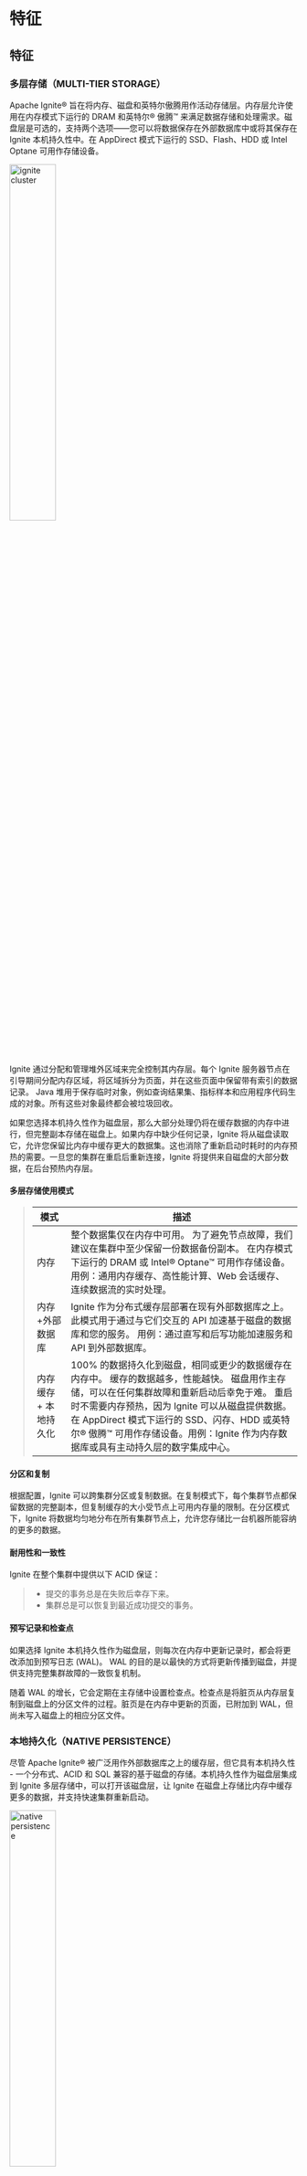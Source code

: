 # 特征

## 特征
### 多层存储（MULTI-TIER STORAGE）
Apache Ignite® 旨在将内存、磁盘和英特尔傲腾用作活动存储层。内存层允许使用在内存模式下运行的 DRAM 和英特尔® 傲腾™ 来满足数据存储和处理需求。磁盘层是可选的，支持两个选项——您可以将数据保存在外部数据库中或将其保存在 Ignite 本机持久性中。在 AppDirect 模式下运行的 SSD、Flash、HDD 或 Intel Optane 可用作存储设备。

<p><img src="images/ignite_cluster.svg" alt="ignite cluster" height="40%" width="40%" align="middle" /></p>

Ignite 通过分配和管理堆外区域来完全控制其内存层。每个 Ignite 服务器节点在引导期间分配内存区域，将区域拆分为页面，并在这些页面中保留带有索引的数据记录。 Java 堆用于保存临时对象，例如查询结果集、指标样本和应用程序代码生成的对象。所有这些对象最终都会被垃圾回收。

如果您选择本机持久性作为磁盘层，那么大部分处理仍将在缓存数据的内存中进行，但完整副本存储在磁盘上。如果内存中缺少任何记录，Ignite 将从磁盘读取它，允许您保留比内存中缓存更大的数据集。这也消除了重新启动时耗时的内存预热的需要。一旦您的集群在重启后重新连接，Ignite 将提供来自磁盘的大部分数据，在后台预热内存层。

#### 多层存储使用模式
> 模式 | 描述
> --- | ----
> 内存 | 整个数据集仅在内存中可用。 为了避免节点故障，我们建议在集群中至少保留一份数据备份副本。 在内存模式下运行的 DRAM 或 Intel® Optane™ 可用作存储设备。 用例：通用内存缓存、高性能计算、Web 会话缓存、连续数据流的实时处理。
> 内存+外部数据库 | Ignite 作为分布式缓存层部署在现有外部数据库之上。 此模式用于通过与它们交互的 API 加速基于磁盘的数据库和您的服务。 用例：通过直写和后写功能加速服务和 API 到外部数据库。
> 内存缓存 + 本地持久化 | 100% 的数据持久化到磁盘，相同或更少的数据缓存在内存中。 缓存的数据越多，性能越快。 磁盘用作主存储，可以在任何集群故障和重新启动后幸免于难。 重启时不需要内存预热，因为 Ignite 可以从磁盘提供数据。 在 AppDirect 模式下运行的 SSD、闪存、HDD 或英特尔® 傲腾™ 可用作存储设备。用例：Ignite 作为内存数据库或具有主动持久层的数字集成中心。

#### 分区和复制
根据配置，Ignite 可以跨集群分区或复制数据。在复制模式下，每个集群节点都保留数据的完整副本，但复制缓存的大小受节点上可用内存量的限制。在分区模式下，Ignite 将数据均匀地分布在所有集群节点上，允许您存储比一台机器所能容纳的更多的数据。

#### 耐用性和一致性
Ignite 在整个集群中提供以下 ACID 保证：

> * 提交的事务总是在失败后幸存下来。
> * 集群总是可以恢复到最近成功提交的事务。

#### 预写记录和检查点
如果选择 Ignite 本机持久性作为磁盘层，则每次在内存中更新记录时，都会将更改添加到预写日志 (WAL)。 WAL 的目的是以最快的方式将更新传播到磁盘，并提供支持完整集群故障的一致恢复机制。

随着 WAL 的增长，它会定期在主存储中设置检查点。检查点是将脏页从内存层复制到磁盘上的分区文件的过程。脏页是在内存中更新的页面，已附加到 WAL，但尚未写入磁盘上的相应分区文件。

### 本地持久化（NATIVE PERSISTENCE）
尽管 Apache Ignite® 被广泛用作外部数据库之上的缓存层，但它具有本机持久性 - 一个分布式、ACID 和 SQL 兼容的基于磁盘的存储。本机持久性作为磁盘层集成到 Ignite 多层存储中，可以打开该磁盘层，让 Ignite 在磁盘上存储比内存中缓存更多的数据，并支持快速集群重新启动。

<p><img src="images/native_persistence.svg" alt="native persistence" height="40%" width="40%" align="middle" /></p>

启用本机持久性后，Ignite 将数据的超集存储在磁盘上，并在内存中尽可能多地缓存。例如，如果您的应用程序需要在 Ignite 集群中存储 200 条记录，并且内存容量只允许缓存 150 条记录，那么所有 200 条记录都将存储在磁盘上，其中 150 条将从内存中提供，而其余 50 条则从磁盘提供应用程序请求它们。

#### 点燃持久性 VS。外部数据库
与外部数据库相比，本机持久化具有以下优势：

> * 缓存数据子集的能力 - Ignite 将 100% 的数据存储在磁盘上，并允许您在内存中缓存尽可能多的数据。
> * 从磁盘查询数据的能力 - 如果内存中缺少任何记录，则 Ignite 从磁盘读取它。包括 SQL 在内的所有 API 都支持这一点。
> * 瞬时集群重新启动 - Ignite 在集群启动或重新启动时从磁盘完全运行，无需预加载或预热内存层。

#### 预写记录和检查点
如果选择 Ignite 本机持久性作为磁盘层，则每次在内存中更新记录时，都会将更改添加到预写日志 (WAL)。 WAL 的目的是以最快的方式将更新传播到磁盘，并提供支持完整集群故障的一致恢复机制。随着 WAL 的增长，它会定期在主存储中设置检查点。检查点是将脏页从内存层复制到磁盘上的分区文件的过程。脏页是在内存中更新的页面，已附加到 WAL，但尚未写入磁盘上的相应分区文件。

#### 耐用性
Ignite 本机持久性在整个集群中提供以下 ACID 保证：

> * 提交的事务总是在失败后幸存下来。
> * 集群总是可以恢复到最近成功提交的事务。

### 分布式SQL（DISTRIBUTED SQL）
Apache Ignite® 带有一个符合 ANSI-99 标准、水平可扩展和容错的 SQL 引擎，允许您使用 JDBC、ODBC 驱动程序或适用于 Java、C#、C++ 的本机 SQL API 与常规 SQL 数据库进行交互、Python 和其他编程语言。

<p><img src="images/distributed_sql.svg" alt="distributed sql" height="40%" width="40%" align="middle" /></p>

Ignite 支持所有 DML 命令，包括 SELECT、UPDATE、INSERT 和 DELETE 查询以及与分布式系统相关的 DDL 命令的子集。

#### SQL 连接
Ignite 完全支持分布式连接以满足高级查询需求。分布式联接是带有联接子句的 SQL 语句，该联接子句将两个或多个表组合在一起。如果表在分区列（亲缘关系或主键）上联接，则联接称为并置联接。否则，如果表最初未位于同一位置，则 Ignite 以非位于同一位置的方式进行连接。同位连接避免了节点之间的数据混洗并最大限度地减少网络使用，因此比非同位连接执行得快得多。

#### SQL 和内存模式
当所有数据和索引仅位于内存中时，Apache Ignite 可以在纯内存模式下运行。在这种模式下，Ignite SQL 显示出最高的性能，因为所有数据都是从内存中提供的，根本不使用磁盘层。

#### SQL 和本机持久性
在这种模式下，Ignite 将 100% 的数据和索引保留在本机持久化中，同时尽可能多地缓存在内存中。 Ignite SQL 引擎不需要将整个数据集缓存在内存中即可正常运行。如果引擎发现记录没有被缓存，那么它会从磁盘读取记录。您的应用程序只执行 SQL 查询，而 Ignite 会自动从内存和磁盘中获取记录。

在集群重新启动时，Ignite 从磁盘读取数据和索引，消除了内存预热的需要，这显着减少了任何潜在停机时间。

#### SQL 和第 3 方数据库
Ignite 可用作外部数据库（如 RDBMS、NoSQL 或 Hadoop）的缓存层。在这种模式下，Ignite SQL 引擎需要将 SQL 查询所需的所有数据缓存在内存中，因为该引擎目前不支持联合查询。

如果需要在 Ignite 和外部数据库之间进行联合查询，那么您可以考虑将 Ignite 集成到 Spark，其中 DataFrames API 可以连接存储在 Ignite 和其他系统中的数据。

### 分布式Key-Value（DISTRIBUTED KEY-VALUE STORE）
Apache Ignite® 是一种分布式键值存储，可将数据存储在内存和磁盘上。 Ignite 用作分布式分区哈希映射，在这种部署模式下，每个集群节点都拥有整个数据集的一部分。您可以使用键值请求访问集群或利用 Ignite 中独有的 API，其中包括分布式 ACID 事务、SQL、协同定位计算和机器学习。

<p><img src="images/key_value_store%20(1).svg" alt="key value" height="40%" width="40%" align="middle" /></p>

#### JCACHE 和扩展的键值 API
Ignite 键值 API 符合 JCache (JSR 107) 规范并支持：

> * 基本缓存放置/获取操作
> * ConcurrentMap API
> * EntryProcessor 和 CacheInterceptor API
> * 事件和指标
Ignite 还扩展了 JCache 规范并支持分布式键值 ACID 事务、扫描和连续查询、协同定位计算等等。例如，如果您希望在服务器节点上的记录更新时通知应用程序，则连续查询很有用。 ACID 事务支持使您可以更新存储在不同缓存/表中的一组记录，并具有数据一致性。

#### 近缓存
近缓存是本地客户端缓存，用于存储应用端最常用的数据。此缓存技术仅支持键值 API，并且可以考虑用于需要一致响应时间（以微秒为单位）的应用程序。 Ignite 自动使近缓存失效并更新。每当记录的主要副本在服务器节点上更新时，Ignite 都会将更改传播到存储记录备份副本的所有节点以及将记录副本保存在其附近缓存中的应用程序。

#### 通读和写通/背后
如果 Ignite 被部署为外部数据库之上的键值存储，那么 Ignite 可以为您的应用程序发出的每个键值请求自动写入或隐藏对该外部存储的所有更改。它还包括键值 ACID 事务 - Ignite 在其内存集群和关系数据库中协调和提交事务。

通读功能意味着如果内存中缺少记录，Ignite 可以从外部数据库读取数据。 JCache 和扩展的键值 API 都完全支持此功能。

#### 点燃原生持久性
如果您希望 Ignite 用作将数据缓存在内存中并将其持久化到磁盘而不是外部数据库的键值存储，那么您可以启用 Ignite 原生持久性。本机持久性功能可让您消除耗时的缓存预热步骤以及从外部数据库重新加载数据的阶段。此外，由于本机持久性始终在磁盘上保留数据的完整副本，因此您可以自由地在内存中缓存记录的子集。如果内存中缺少所需的数据记录，则无论您使用何种 API，Ignite 都会自动从磁盘读取它。

### ACID事务（atomicity, consistency, isolation, durability）
Apache Ignite® 可以在高度一致的模式下运行，完全支持分布式 ACID 事务。内存层和磁盘层都满足一致性保证。

<p><img src="images/acid_transactions.svg" alt="ACID" height="40%" width="40%" align="middle" /></p>

Apache Ignite 中的分布式事务可以跨越多个集群节点、缓存/表和分区。悲观锁定和乐观锁定均可用于应用程序。

#### 两阶段提交协议
在分布式系统中，一个事务通常跨越多个集群节点。这需要事务引擎正确处理可能的分布式故障，以避免集群范围内的数据不一致。在这种情况下确保数据一致性的一种广泛使用的方法是两阶段提交协议 (2PC)。

Ignite 事务引擎实现了 2PC 协议。每当记录在事务中更新时，Ignite 都会将事务状态保存在本地事务映射中，直到提交更改，此时数据将传输到参与的远程节点。只有持有数据主副本或备份副本的节点才参与交易。此外，如果交易被映射到单个节点，那么 Ignite 会通过切换到单阶段提交 (1PC) 协议来优化交易执行。

#### 一致性和点燃持久性
如果使用 Ignite 本机持久性，那么所有更新都会写入预写日志 (WAL)，即使集群或单个节点在事务中间宕机，也能保证数据一致性。 WAL 的目的是以追加模式将更新传播到磁盘，这是将数据持久化到磁盘的最快方式。 WAL 为单个节点或整个集群宕机时的故障场景提供了恢复机制。一个集群总是可以恢复到最近成功提交的事务。

#### 一致性和第三方持久性
在将 Ignite 用作外部数据库（例如 RDBMS）的缓存层的场景中，Ignite 事务既涵盖 Ignite 中的缓存数据，也涵盖支持事务 API 的数据库中持久保存的数据。例如，如果将关系数据库配置为磁盘层，则 Ignite 会在向参与的集群节点发送提交消息之前将事务更改写入数据库。这样，如果事务在数据库级别失败，Ignite 仍然可以将回滚消息发送到集群节点，从而在内存和磁盘层之间保持数据一致。

### 协同处理（CO-LOCATED PROCESSING）
Apache Ignite® 支持用于计算密集型和数据密集型计算以及机器学习算法的协同定位处理技术。此技术通过消除网络延迟的影响来提高性能。

<p><img src="images/high_performance_compute.svg" alt="high performance compute" height="40%" width="40%" align="middle" /></p>

在传统的基于磁盘的系统中，例如关系数据库或 NoSQL 数据库，客户端应用程序通常从服务器获取数据，使用记录进行本地计算，并在业务任务完成后立即丢弃数据。如果大量数据通过网络传输，这种方法不能很好地扩展。

为了克服这个问题，Apache Ignite 支持协同定位处理技术。该技术的主要目的是通过直接在 Ignite 集群节点上运行使用 JOIN 来提高复杂计算或 SQL 的性能。在协同定位处理中，计算是在集群节点的本地数据集上完成的。这避免了记录在网络上的混洗，并消除了网络延迟对应用程序性能的影响。

#### 数据协同定位
在实际中使用co-located处理，首先需要通过将相关记录存储在同一个集群节点上来co-locate数据集。这个过程在 Ignite 中也称为亲和共定位。

例如，让我们引入 Country 和 City 表，并将具有相同 Country 标识符的所有 City 记录并置在单个节点上。为此，您需要将 CountryCode 设置为 City 表中的affinityKey：
```sql
CREATE TABLE Country (
    Code CHAR(3),
    Name CHAR(52),
    Continent CHAR(50),
    Region CHAR(26),
    SurfaceArea DECIMAL(10,2),
    Population INT(11),
    Capital INT(11),
    PRIMARY KEY (Code)
) WITH "template=partitioned, backups=1";

CREATE TABLE City (
    ID INT(11),
    Name CHAR(35),
    CountryCode CHAR(3),
    District CHAR(20),
    Population INT(11),
    PRIMARY KEY (ID, CountryCode)
) WITH "template=partitioned, backups=1, affinityKey=CountryCode";
```

这样，您指示 Ignite 将所有具有相同 CountryCode 的 Cities 存储在单个集群节点上。 一旦数据位于同一位置，Ignite 就可以直接在集群节点上执行计算和数据密集型逻辑以及带有 JOIN 的 SQL，从而最小化甚至消除网络利用率。

#### SQL 和分布式连接
如果针对同一位置的记录执行查询，则 Ignite SQL 引擎的执行速度会快得多。 这对于具有可以跨越许多集群节点的 JOIN 的 SQL 尤其重要。

使用前面带有 Country 和 City 表的示例，让我们连接返回给定国家/地区中人口最多的城市的两个表：
```sql
SELECT country.name, city.name, MAX(city.population) as max_pop
FROM country
JOIN city ON city.countrycode = country.code
WHERE country.code IN ('USA','RUS','CHN')
GROUP BY country.name, city.name
ORDER BY max_pop DESC;
```
此查询仅在存储中国、俄罗斯和美国记录的节点上执行。此外，在 JOIN 期间，记录不会在节点之间打乱，因为具有相同 city.countrycode 的所有城市都存储在单个节点上。

#### 分布式协同计算
Apache Ignite 计算和机器学习 API 允许您并行执行计算和机器学习算法，以实现高性能、低延迟和线性可扩展性。此外，这两个组件最适合协同定位的数据集。

让我们再举一个例子，想象一场冬季风暴即将袭击一个人口稠密的城市。作为一家电信公司，您必须向 2000 万居民发送有关暴风雪的短信。使用客户端-服务器方法，该公司将从数据库中读取所有 2000 万条记录到需要执行某些逻辑并最终向居民发送消息的应用程序。

一种更有效的方法是在存储居民记录的集群节点上运行逻辑并发送文本消息。使用这种技术，您无需通过网络提取 2000 万条记录，而是就地执行逻辑并消除网络对计算性能的影响。

以下是此逻辑的示例：
```java
Ignite ignite = ...

// NewYork ID.
long newYorkId = 2;

// Send the logic to the cluster node that stores NewYork and all its inhabitants.
ignite.compute().affinityRun("City", newYorkId, new IgniteRunnable() {

  @IgniteInstanceResource
  Ignite ignite;

  @Override
  public void run() {
    // Get access to the Person cache.
    IgniteCache<BinaryObject, BinaryObject> people = ignite.cache("Person").withKeepBinary();


    ScanQuery<BinaryObject, BinaryObject> query = new ScanQuery <BinaryObject, BinaryObject>();

    try (QueryCursor<Cache.Entry<BinaryObject, BinaryObject>> cursor = people.query(query)) {
      // Iteration over the local cluster node data using the scan query.
      for (Cache.Entry<BinaryObject, BinaryObject> entry : cursor) {
        BinaryObject personKey = entry.getKey();

        // Pick NewYorkers only.
        if (personKey.<Long>field("CITY_ID") == newYorkId) {
            person = entry.getValue();

            // Send the warning message to the person.
        }
      }
    }
  }
}
```

### 机器学习（MACHINE LEARNING）
Apache Ignite® 机器学习 (ML) 是一组简单、可扩展且高效的工具，可用于构建预测性机器学习模型，而无需进行昂贵的数据传输。将机器和深度学习 (DL) 添加到 Apache Ignite 的基本原理非常简单。今天的数据科学家必须处理阻止 ML 被主流采用的两个主要因素。

<p><img src="images/machine_learning.svg" alt="machine learning" height="40%" width="40%" align="middle" /></p>

#### 问题 1：持续数据移动 (ETL)
首先，模型在​​不同的系统中进行训练和部署（在训练结束后）。数据科学家必须等待 ETL 或其他一些数据传输过程，才能将数据移动到 Apache Mahout 或 Apache Spark 等系统中以进行培训。然后他们必须等待此过程完成并在生产环境中重新部署模型。整个过程可能需要数小时才能将数 TB 的数据从一个系统移动到另一个系统。此外，训练部分通常发生在旧数据集上。

#### 问题 2：缺乏横向可扩展性
第二个因素与可扩展性有关。 ML 和 DL 算法必须处理不再适合单个服务器单元且不断增长的数据集。这需要数据科学家提出复杂的解决方案或转向分布式计算平台，例如 Apache Spark 和 TensorFlow。然而，这些平台大多只解决了一部分难题，即模型训练，这使得开发人员决定以后如何在生产中部署模型成为一种负担。

#### 零 ETL 和大规模可扩展性
Ignite 机器学习依赖于 Ignite 的多层存储，它为 ML 和 DL 任务带来了巨大的可扩展性，并消除了 ETL 在不同系统之间施加的等待。例如，它允许用户直接在 Ignite 集群中跨内存和磁盘存储的数据上运行 ML/DL 训练和推理。接下来，Ignite 提供了大量 ML 和 DL 算法，这些算法针对 Ignite 的并置分布式处理进行了优化。这些实现在针对海量数据集就地运行或针对传入数据流增量运行时提供内存中速度和无限的水平可扩展性，而无需将数据移动到另一个存储中。通过消除数据移动和冗长的处理等待时间，Ignite 机器学习实现了持续学习，可以根据实时到达的最新数据改进决策。

#### 容错和持续学习
Ignite Machine Learning 可以容忍节点故障。这意味着在学习过程中节点发生故障的情况下，所有的恢复过程对用户都是透明的，学习过程不会被中断，并且你会在类似于所有节点都up和跑步。

### 更多特征

#### 服务网格（service grid）
Apache Ignite® 服务网格允许在集群上部署任意用户定义的服务。 您可以实现和部署任何服务，例如自定义计数器、ID 生成器、分层映射等。

<p><img src="images/ignite_service_grid_v1.png" alt="service grid" height="40%" width="40%" align="middle" /></p>

服务网格的主要用例是能够在集群中部署各种类型的*单例服务*。 但是，如果您需要一个服务的多个实例，Ignite 还将确保所有服务实例的正确部署和容错。

##### GitHub 示例：
另请参阅 GitHub 上提供的[服务网格示例](https://github.com/apache/ignite/tree/master/examples/src/main/java/org/apache/ignite/examples/servicegrid)。

##### 代码示例：
> 服务定义
```java
// Simple service implementation.
public class MyIgniteService implements Service {
    // Example of ignite resource injection. All resources are optional.
    // You should inject resources only as needed.
    @IgniteInstanceResource
    private Ignite ignite;
    ...

    @Override public void cancel(ServiceContext ctx) {
        // No-op.
    }

    @Override public void execute(ServiceContext ctx) {
        // Loop until service is cancelled.
        while (!ctx.isCancelled()) {
            // Do something.
            ...
        }
    }
}
```

> 服务部署
```java
Ignite ignite = Ignition.ignite();

IgniteServices svcs = ignite.services();

// Deploy cluster-singleton service.
svcs.deployClusterSingleton("myClusterSingleton", new MyIgniteService());
```
#### 服务网格功能
> 特征 | 描述
> --- | ----
> 用户定义的服务 | 用户可以定义自己的服务，Ignite 将自动在集群上分发这些服务。 例如，您可以创建自己的专用分布式计数器、自定义数据加载服务或任何其他逻辑，并将其部署到集群上。[相关文档](https://ignite.apache.org/docs/latest/services/services)
> 集群单例 | Ignite 允许在任何网格节点上部署任意数量的服务。 但是，最常用的功能是在集群上部署单例服务。 无论拓扑变化和节点崩溃如何，Ignite 都会管理单例合约。[相关文档](https://ignite.apache.org/docs/latest/services/services)
> 容错 | Ignite 始终保证服务持续可用，并根据指定的配置进行部署，而不管任何拓扑更改或节点崩溃。[相关文档](https://ignite.apache.org/docs/latest/services/services)
> 负载均衡 | 在所有情况下，除了单例服务部署之外，Ignite 将自动确保在集群内的每个节点上部署大约相同数量的服务。 每当集群拓扑发生变化时，Ignite 将重新评估服务部署，并可能在另一个节点上重新部署已部署的服务以实现更好的负载平衡。[相关文档](https://ignite.apache.org/docs/latest/services/services)

#### 流式传输
Apache Ignite® 数据加载和流式传输功能允许以可扩展和容错的方式将大量有限且永无止境的数据量摄取到集群中。数据注入 Ignite 的速度非常快，在中等规模的集群上很容易超过每秒数百万个事件。

<p><img src="images/ignite-stream-query.png" alt="stream query" height="40%" width="40%" align="middle" /></p>

Apache Ignite 与主要的流技术和框架（如 Kafka、Camel、Storm 或 JMS）集成，为基于 Ignite 的架构带来更高级的流功能。

##### 数据加载
Ignite 提供了几种用于初始数据加载的技术。例如，Ignite 流 API 是启用了 Ignite 原生持久性的集群的不错选择，而在 3rd 方存储中持久化数据的集群可以通过 CacheStore API 直接连接到它。

##### IGNITE 流媒体的工作原理：
> * 客户端将数据流注入 Ignite。
> * 数据在 Ignite 数据节点之间自动分区。
> * 跨所有集群节点同时处理数据。
> * 客户端对流数据执行并发 SQL 查询。
> * 客户端订阅数据更改时的连续查询。

##### 代码实例
> 流式数据
```java
// Get the data streamer reference and stream data.
try (IgniteDataStreamer<Integer, String> stmr = ignite.dataStreamer("myStreamCache")) {
    // Stream entries.
    for (int i = 0; i < 100000; i++)
        stmr.addData(i, Integer.toString(i));
}
```

> 转换数据
```java
CacheConfiguration cfg = new CacheConfiguration("wordCountCache");

IgniteCache<Integer, Long> stmCache = ignite.getOrCreateCache(cfg);

try (IgniteDataStreamer<String, Long> stmr = ignite.dataStreamer(stmCache.getName())) {
    // Allow data updates.
    stmr.allowOverwrite(true);

    // Configure data transformation to count instances of the same word.
    stmr.receiver(StreamTransformer.from((e, arg) -> {
    // Get current count.
    Long val = e.getValue();

    // Increment count by 1.
    e.setValue(val == null ? 1L : val + 1);

    return null;
    }));

    // Stream words into the streamer cache.
    for (String word : text)
    stmr.addData(word, 1L);
}
```

##### GitHub 示例：
另请参阅 GitHub 上提供的[连续查询](https://github.com/apache/ignite/blob/master/examples/src/main/java/org/apache/ignite/examples/datagrid/CacheContinuousQueryExample.java)、[字数统计](https://github.com/apache/ignite/tree/master/examples/src/main/java/org/apache/ignite/examples/streaming/wordcount)和[其他流示例](https://github.com/apache/ignite/tree/master/examples/src/main/java/org/apache/ignite/examples/streaming)。

##### 流式特征
> 特征 | 描述
> --- | ----
> Data Streamers | 数据流传输器由 IgniteDataStreamer API 定义，旨在将大量连续数据流注入 Ignite 流缓存中。 数据流传输器以可扩展和容错的方式构建，并为流入 Ignite 的所有数据提供至少一次保证语义。[相关文档](https://ignite.apache.org/docs/latest/data-streaming)
> Data Loading | 数据流传输器可用于将大量数据加载到 Ignite 缓存中。 它们可用于从第 3 方数据库或其他来源加载初始数据。[相关文档](https://ignite.apache.org/docs/latest/data-streaming)
> Collocated Processing | 对于需要执行一些自定义逻辑而不仅仅是添加新数据的情况，您可以利用 StreamReceiver API。流接收器允许您直接在将被缓存的节点上以并置方式对流数据做出反应。 在将数据放入缓存之前，您可以更改数据或向其添加任何自定义预处理逻辑。[相关文档](https://ignite.apache.org/docs/latest/data-streaming)
> Continuous Queries | 当您想要执行查询然后继续收到有关属于查询过滤器的数据更改的通知时，连续查询非常有用。[相关文档](https://ignite.apache.org/docs/latest/key-value-api/continuous-queries)
> JMS Data Streamer | Apache Ignite JMS 1.1 模块提供了一个流送器，用于将 JMS 队列和主题消息消耗到 Apache Ignite 缓存中。[相关文档](https://ignite.apache.org/docs/latest/extensions-and-integrations/streaming/jms-streamer)
> Apache Flume Sink ![flume](./images/apache_flume.png) | IgniteSink 是一个 Flume 接收器，它从关联的 Flume 通道中提取事件并将它们注入到 Ignite 缓存中。 支持 Flume 1.7.0。[相关文档](https://ignite.apache.org/docs/latest/extensions-and-integrations/streaming/flume-sink)
> MQTT Streamer | Apache Ignite MQTT 模块提供了一个流传输器，用于将 MQTT 主题消息消费到 Apache Ignite 缓存中。[相关文档](https://ignite.apache.org/docs/latest/extensions-and-integrations/streaming/mqtt-streamer)
> Twitter Streamer | Ignite Twitter Streamer 使用来自 Twitter Streaming API 的消息并将它们插入到 Ignite 缓存中。[相关文档](https://ignite.apache.org/docs/latest/extensions-and-integrations/streaming/twitter-streamer)
> Apache Kafka Streamer ![kafka](./images/apache_kafka.png) | Apache Ignite Kafka Streamer 模块提供从 Kafka 到 Ignite 缓存的流式传输。 有两种方法可以实现：在您的 Maven 项目中导入 Kafka Streamer 模块并实例化 KafkaStreamer 以进行数据流；使用 Kafka Connect 功能。[相关文档](https://ignite.apache.org/docs/latest/extensions-and-integrations/streaming/kafka-streamer)
> Apache Camel streamer ![camel](./images/apache_camel.png) | Apache Ignite Camel 提供了一个 streamer 来使用来自 Camel 端点的缓存元组，例如 HTTP、TCP、文件、FTP、AMQP、SNMP、数据库等。有关可用组件的更多信息，请参阅 [Camel 组件](https://camel.apache.org/components/latest/)。[相关文档](https://ignite.apache.org/docs/latest/extensions-and-integrations/streaming/camel-streamer)
> Apache Storm Streamer ![storm](./images/apache_storm.png) | Ignite Storm Streamer 使用来自 Apache Storm 消费者端点的消息并将它们馈送到 Ignite 缓存中。[相关文档](https://ignite.apache.org/docs/latest/extensions-and-integrations/streaming/storm-streamer)
> Apache Flink Streamer ![flink](./images/apache_flink.png) | Ignite Flink Streamer 使用来自 Apache Flink 消费者端点的消息并将它们提供给 Ignite 缓存。[相关文档](https://ignite.apache.org/docs/latest/extensions-and-integrations/streaming/flink-streamer)
> Apache RocketMQ Streamer ![rocketMq](./images/rocket_mq.png) | Ignite RocketMQ Streamer 使用来自 Apache RocketMQ 消费者端点的消息，并将它们提供给 Ignite 缓存。[相关文档](https://ignite.apache.org/docs/latest/extensions-and-integrations/streaming/rocketmq-streamer)
> ZeroMQ Streamer | Apache Ignite ZeroMQ Streamer 模块提供从 ZeroMQ 到 Ignite 缓存的流。[相关文档](https://ignite.apache.org/docs/latest/extensions-and-integrations/streaming/zeromq-streamer)
> Pub/Sub Streamer | Pub/Sub 模块是一个流连接器，用于将 Pub/Sub 数据注入 Ignite 缓存。

#### 数据结构
Apache Ignite® 允许以分布式方式使用 java.util.concurrent 框架中的大多数数据结构。 例如，您可以使用 java.util.concurrent.BlockingDeque 并在一个节点上向其添加一些内容，然后从另一个节点对其进行轮询。 或者有一个分布式 ID 生成器，它可以保证所有节点上 ID 的唯一性。

##### 支持的数据结构：
> * [Concurrent Map（缓存）](https://ignite.apache.org/use-cases/in-memory-data-grid.html)
> * [Distributed Queues and Sets](https://ignite.apache.org/docs/latest/data-structures/queue-and-set)
> * [AtomicLong](https://ignite.apache.org/docs/latest/data-structures/atomic-types)
> * [AtomicReference](https://ignite.apache.org/docs/latest/data-structures/atomic-types)
> * [AtomicSequence（ID 生成器）](https://ignite.apache.org/docs/latest/data-structures/id-generator)
> * [CountDownLatch](https://ignite.apache.org/docs/latest/data-structures/countdownlatch)

##### 代码示例：
> BlockingQueue
```java
Ignite ignite = Ignition.ignite();

// Non-colocated queue which will be distributed
// across all data nodes.
IgniteQueue<String> queue = ignite.queue("queueName", 20, new CollectionConfiguration());

// Add queue elements.
for (int i = 0; i < 20; i++)
    queue.add("Value " + Integer.toString(i));

// Poll queue elements.
for (int i = 0; i < 20; i++)
    System.out.println("Polled value: " + queue.poll());
```

> Set
```java
Ignite ignite = Ignition.ignite();

// Initialize new set.
IgniteSet<String> set = ignite.set("setName", null);

// Add set elements.
for (int i = 0; i < 10; i++)
    set.add(Integer.toString(i));

// Iterate over set.
for (String item : set)
    System.out.println("Set item: " + item);
```

> AtomicSequence
```java
Ignite ignite = Ignition.ignite();

// Initialize atomic sequence.
IgniteAtomicSequence seq = ignite.atomicSequence("seqName", 0, true);

for (int i = 0; i < 100; i++)
    System.out.println("Next sequence value: " + seq.incrementAndGet());
```

> AtomicLong
```java
Ignite ignite = Ignition.ignite();

// Initialize atomic long.
IgniteAtomicLong atomicLong = ignite.atomicLong("myAtomicLong", 0, true);

for (int i = 0; i < 100; i++)
    System.out.println("Incremented value: " + atomicLong.incrementAndGet());
```

> AtomicReference
```java
Ignite ignite = Ignition.ignite();

String val = "123";

// Initialize distributed atomic reference.
IgniteAtomicReference<String> ref = ignite.atomicReference(refName, val, true);

ref.compareAndSet(val, "456");
```

> CountDownLatch
```java
Ignite ignite = Ignition.ignite();

// Initialize distributed count down latch.
final IgniteCountDownLatch latch = ignite.countDownLatch(latchName, 10, false, true);

IgniteCompute asyncCompute = ignite.compute().withAsync();

// Asynchronously execute closures on the cluster
// which will simply count down the latch on remote nodes.
for (int i = 0; i < 10; i++)
    asyncCompute.run(() -> latch.countDown());

// Wait for all closures to complete.
latch.await();
```

##### GitHub 示例：
另请参阅 GitHub 上提供的[数据结构示例](https://github.com/apache/ignite/tree/master/examples/src/main/java/org/apache/ignite/examples/datastructures)。

##### 数据结构特点
> 特征 | 描述
> --- | ----
> Queue and Set | Ignite 提供了快速分布式阻塞队列和分布式集的实现。[相关文档](https://ignite.apache.org/docs/latest/data-structures/queue-and-set)
> Collocated vs. Non-Collocated | 队列和集合可以并置或非并置模式部署。 在并置模式下，集合的所有元素都将驻留在同一个集群节点上。 这种模式应该用于相对较小的集合。 在非并置模式下，集合的元素将在集群内平均分布，从而允许在内存中保留非常大的集合。[相关文档](https://ignite.apache.org/docs/latest/data-structures/queue-and-set)
> Bounded Queues | 有界队列允许用户拥有预定义最大大小的队列，从而更好地控制整体缓存容量。[相关文档](https://ignite.apache.org/docs/latest/data-structures/queue-and-set)
> Atomic Types | Ignite 支持分布式 AtomicLong 和 AtomicReference。[相关文档](https://ignite.apache.org/docs/latest/data-structures/atomic-types)
> CountDownLatch | Ignite CountDownLatch 允许您同步所有 Ignite 节点上的作业。[相关文档](https://ignite.apache.org/docs/latest/data-structures/countdownlatch)
> Reservation-based ID Generator | ID 生成器是用 AtomicSequence 实现的。 每当您对原子序列执行 incrementAndGet()（或任何其他原子操作）时，数据结构都会预先保留一系列值，这些值保证在该序列实例的整个集群中是唯一的。[相关文档](https://ignite.apache.org/docs/latest/data-structures/id-generator)
> Semaphore | Ignite 的分布式信号量实现和行为类似于 java.util.concurrent.Semaphore。[相关文档](https://ignite.apache.org/docs/latest/data-structures/semaphore)

#### 消息和事件
Apache Ignite® 提供高性能集群范围的消息传递功能，以通过发布-订阅和直接点对点通信模型交换数据。 消息可以以有序或无序的方式交换。 有序消息稍微慢一些，但在使用时，Ignite 保证消息将按照它们发送的相同顺序被接收。

Ignite 分布式事件功能允许应用程序在分布式网格环境中发生各种事件时接收通知。 您可以自动获得在集群内本地或远程节点上发生的任务执行、读取、写入或查询操作的通知。 事件通知也可以组合在一起，分批或按时间间隔发送。

##### 代码示例：
> 有序消息
```java
Ignite ignite = Ignition.ignite();

IgniteMessaging rmtMsg = ignite.message(ignite.cluster().forRemotes());

// Add listener for ordered messages on all remote nodes.
rmtMsg.remoteListen("MyOrderedTopic", (nodeId, msg) -> {
    System.out.println("Received ordered message [msg=" + msg + ", from=" + nodeId + ']');

    return true; // Return true to continue listening.
});

// Send ordered messages to remote nodes.
for (int i = 0; i < 10; i++)
    rmtMsg.sendOrdered("MyOrderedTopic", Integer.toString(i), 0);
```

> 无序消息
```java
Ignite ignite = Ignition.ignite();

IgniteMessaging rmtMsg = ignite.message(ignite.cluster().forRemotes());

// Add listener for unordered messages on all remote nodes.
rmtMsg.remoteListen("MyUnOrderedTopic", (nodeId, msg) -> {
    System.out.println("Received unordered message [msg=" + msg + ", from=" + nodeId + ']');

    return true; // Return true to continue listening.
});

// Send unordered messages to remote nodes.
for (int i = 0; i < 10; i++)
    rmtMsg.send("MyUnOrderedTopic", Integer.toString(i));
```

> 本地事件
```java
Ignite ignite = Ignition.ignite();

// Local listener that listenes to local events.
IgnitePredicate<CacheEvent> locLsnr = evt -> {
    System.out.println("Received local event [evt=" + evt.name() + "]");

    return true; // Continue listening.
};

// Subscribe to specified cache events occuring on local node.
ignite.events().localListen(locLsnr,
    EventType.EVT_CACHE_OBJECT_PUT,
    EventType.EVT_CACHE_OBJECT_REMOVED);

// Get an instance of named cache.
final IgniteCache<Integer, String> cache = ignite.cache("cacheName");

// Generate cache events.
for (int i = 0; i < 20; i++)
    cache.put(i, Integer.toString(i));
```

> 远端事件
```java
Ignite ignite = Ignition.ignite();

// Get an instance of named cache.
final IgniteCache<Integer, String> cache = ignite.jcache("cacheName");

// Sample remote filter which only accepts events for keys
// that are greater than or equal to 10.
IgnitePredicate<CacheEvent> rmtLsnr = evt -> {
    System.out.println("Received remote event [evt=" + evt.<Integer>key() >= 10 + "]");

    return true; // Continue listening.
};

// Subscribe to specified cache events on all nodes that have cache running.
ignite.events(ignite.cluster().forCacheNodes("cacheName")).remoteListen(null, rmtLsnr,
    EventType.EVT_CACHE_OBJECT_PUT,
    EventType.EVT_CACHE_OBJECT_REMOVED);

// Generate cache events.
for (int i = 0; i < 20; i++)
    cache.put(i, Integer.toString(i));
```

##### GitHub 示例：
另请参阅 GitHub 上提供的[消息传递示例](https://github.com/apache/ignite/tree/master/examples/src/main/java/org/apache/ignite/examples/messaging)。

##### 消息和事件功能
> 特征 | 描述
> --- | ----
> 基于主题的消息传递（Topic Based Messaging） | Ignite 分布式消息传递允许所有节点之间基于主题的集群范围内的通信。[相关文档](https://ignite.apache.org/docs/latest/messaging)
> 点对点消息传递（Point-to-Point Messaging） | Ignite 消息可以发送到一组节点或单个节点。[相关文档](https://ignite.apache.org/docs/latest/messaging)
> 有序与无序（Ordered vs. Unordered） | Ignite 支持有序和无序消息。 有序消息稍微慢一些，但在使用时，Ignite 保证消息将按照它们发送的相同顺序被接收。[相关文档](https://ignite.apache.org/docs/latest/messaging)
> 事件通知（Event Notifications） | Ignite 分布式事件功能允许应用程序在集群内发生各种事件时接收通知。[相关文档](https://ignite.apache.org/docs/latest/events/events)
> 本地与远程事件（Local vs. Remote Events） | 应用程序可以获得在集群内本地或远程节点上发生的任务执行、读取、写入或查询操作的通知。[相关文档](https://ignite.apache.org/docs/latest/events/events)
> 自动批次（Automatic Batching） | 事件通知可以组合在一起并分批或按时间间隔发送。[相关文档](https://ignite.apache.org/docs/latest/events/listening-to-events)

## 工具
### 管理和监控
Apache Ignite 以 JMX 和 OpenCensus 格式公开指标，从而可以使用各种工具（包括 Zabbix、Prometheus、Grafana 和 AppDynamics）来监控集群。

此外，*以下是专门为 Ignite 集群的管理和监控开发的工具列表*：

#### ![logo-ignite](./images/logo_ignite_32_32.png) VISOR 命令行和控制脚本
![visio command line](./images/visor-command-line.png)
Apache Ignite 正式支持以下命令行工具来管理和监控集群：

> * [Visor 命令行工具](https://ignite.apache.org/docs/latest/tools/visor-cmd) - 提供有关集群节点、缓存和计算任务的基本统计信息。它还允许您通过启动或停止节点来管理集群的大小。
> * [控制脚本](https://ignite.apache.org/docs/latest/tools/control-script) - 一种高级命令行实用程序，可以更改基线拓扑、激活和停用集群、执行数据和索引的一致性检查、检测长时间运行或挂起的事务。
 

#### ![gg-iso](./images/gg-iso-70x80.png) GRIDGAIN 控制中心
![dashboard](./images/dashboardcomp_0.png)
[GridGain Control Center](https://www.gridgain.com/products/control-center) 是 Apache Ignite 的管理和监控工具，支持以下功能：

> * 使用可定制的仪表板监控集群的状态。
> * 定义自定义警报以跟踪 200 多个集群、节点和存储指标并做出反应。
> * 执行和优化 SQL 查询以及监控已经运行的命令。
> * 执行基于 OpenCensus 的根本原因分析，并在 API 调用在整个集群的节点上执行时对其进行可视化调试。
> * 进行完整、增量和连续的集群备份，以便在发生数据丢失或损坏时实现灾难恢复。
 

#### ![datadog](./images/datadog-logo.png) DATADOG INTEGRATION FOR APACHE IGNITE
![datadog dashboard](./images/apache-ignite-datadog-dashboard.jpeg)
[Datadog](https://www.datadoghq.com/blog/monitor-apache-ignite-with-datadog/) 是一个通用的监控服务，它与 Apache Ignite 本地集成以提供以下功能：

> * 通过开箱即用的仪表板收集和可视化 Ignite 节点的指标。
> * 跟踪集群范围的内存使用情况，包括详细的垃圾收集活动。
> * 使用 Ignite 的内置运行状况检查创建警报以通知您有关“节点脱机”事件的信息。
 

#### ![zabbix](./images/zabbix-iso.png) Zabbix
![zabbix screenshot](./images/zabbix-screenshot--sm.jpeg)
[Zabbix](https://www.zabbix.com/integrations/ignite#tab:official1) 是一种开源监控软件工具，适用于各种 IT 组件，包括网络、服务器、虚拟机和云服务。 Zabbix 提供监控指标，其中包括网络利用率、CPU 负载和磁盘空间消耗。

> * Apache Ignite 计算平台的官方 JMX 模板。该模板基于由 GridGain Systems 的高级工程师和 Apache Ignite Contributor 的 Igor Akkuratov 开发的原始模板。
> * Zabbix 版本：5.4 及更高版本
> * 此模板适用于独立和集群实例。指标由 JMX 收集。所有指标都是可发现的。
